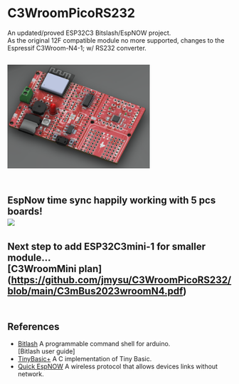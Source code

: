 # C3WroomPicoRS232
An updated/proved ESP32C3 Bitslash/EspNOW project. <br>
As the original 12F compatible module no more supported, changes to the Espressif C3Wroom-N4-1; w/ RS232 converter.<br>

<img src="pic/C3WroommBusPicoRS232.png" width=320 > <br>
<br>
---
EspNow time sync happily working with 5 pcs boards! <br>
<img src="pic/C3mBusEspnowBitlash0719.gif" width=320 >
---
Next step to add ESP32C3mini-1 for smaller module...<br>
[C3WroomMini plan] (https://github.com/jmysu/C3WroomPicoRS232/blob/main/C3mBus2023wroomN4.pdf) 
<br>
<br>
---
## References
  - [Bitlash](http://bitlash.net/) A programmable command shell for arduino. <br>
    [Bitlash user guide] 
  - [TinyBasic+](https://github.com/BleuLlama/TinyBasicPlus) A C implementation of Tiny Basic. <br>
  - [Quick EspNOW](https://github.com/gmag11/QuickESPNow) A wireless protocol that allows devices links without network.
